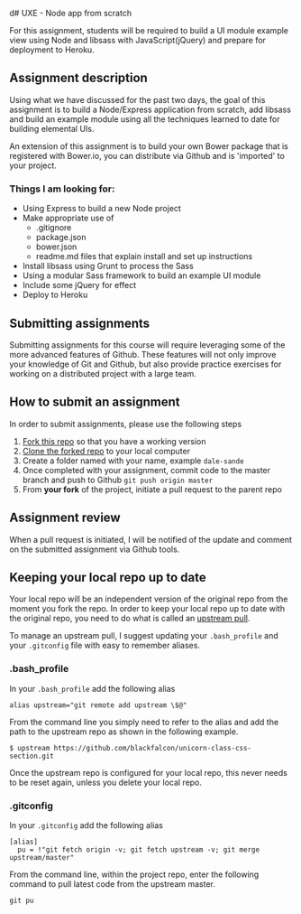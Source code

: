 d# UXE - Node app from scratch

For this assignment, students will be required to build a UI module example view using Node and libsass with JavaScript(jQuery) and prepare for deployment to Heroku.



## Assignment description

Using what we have discussed for the past two days, the goal of this assignment is to build a Node/Express application from scratch, add libsass and build an example module using all the techniques learned to date for building elemental UIs.

An extension of this assignment is to build your own Bower package that is registered with Bower.io, you can distribute via Github and is 'imported' to your project.

### Things I am looking for:

* Using Express to build a new Node project
* Make appropriate use of
  * .gitignore
  * package.json
  * bower.json
  * readme.md files that explain install and set up instructions
* Install libsass using Grunt to process the Sass
* Using a modular Sass framework to build an example UI module
* Include some jQuery for effect
* Deploy to Heroku



## Submitting assignments

Submitting assignments for this course will require leveraging some of the more advanced features of Github. These features will not only improve your knowledge of Git and Github, but also provide practice exercises for working on a distributed project with a large team.

## How to submit an assignment

In order to submit assignments, please use the following steps

1. [Fork this repo][1] so that you have a working version
1. [Clone the forked repo][2] to your local computer
1. Create a folder named with your name, example `dale-sande`
1. Once completed with your assignment, commit code to the master branch and push to Github `git push origin master`
1. From __your fork__ of the project, initiate a pull request to the parent repo

## Assignment review

When a pull request is initiated, I will be notified of the update and comment on the submitted assignment via Github tools.

## Keeping your local repo up to date
Your local repo will be an independent version of the original repo from the moment you fork the repo. In order to keep your local repo up to date with the original repo, you need to do what is called an [upstream pull][3].

To manage an upstream pull, I suggest updating your `.bash_profile` and your `.gitconfig` file with easy to remember aliases.

### .bash_profile

In your `.bash_profile` add the following alias

```
alias upstream="git remote add upstream \$@"
```

From the command line you simply need to refer to the alias and add the path to the upstream repo as shown in the following example.

```
$ upstream https://github.com/blackfalcon/unicorn-class-css-section.git
```

Once the upstream repo is configured for your local repo, this never needs to be reset again, unless you delete your local repo.

### .gitconfig
In your `.gitconfig` add the following alias

```
[alias]
  pu = !"git fetch origin -v; git fetch upstream -v; git merge upstream/master"
```

From the command line, within the project repo, enter the following command to pull latest code from the upstream master.

```
git pu
```




[1]:https://help.github.com/articles/fork-a-repo
[2]:https://help.github.com/articles/fork-a-repo#step-2-clone-your-fork
[3]:https://help.github.com/articles/syncing-a-fork
